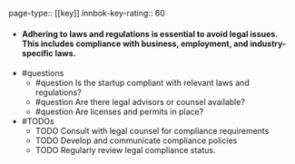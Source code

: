 page-type:: [[key]]
innbok-key-rating:: 60
- #### Adhering to laws and regulations is essential to avoid legal issues. This includes compliance with business, employment, and industry-specific laws.
- #questions
  - #question Is the startup compliant with relevant laws and regulations?
  - #question Are there legal advisors or counsel available?
  - #question Are licenses and permits in place?
- #TODOs
  - TODO Consult with legal counsel for compliance requirements
  - TODO  Develop and communicate compliance policies
  - TODO  Regularly review legal compliance status.



